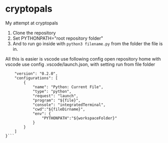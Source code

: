 # cryptopals
My attempt at cryptopals
1. Clone the repository
1. Set PYTHONPATH="root repository folder"
1. And to run go inside with `python3 filename.py` from the folder the file is in.

All this is easier is vscode use following config
open repository home with vscode
use config .vscode/launch.json, with setting run from file folder
```{
    "version": "0.2.0",
    "configurations": [
        {
            "name": "Python: Current File",
            "type": "python",
            "request": "launch",
            "program": "${file}",
            "console": "integratedTerminal",
            "cwd":"${fileDirname}",
            "env": {
                "PYTHONPATH":"${workspaceFolder}"
            }
        }
    ]
}```
